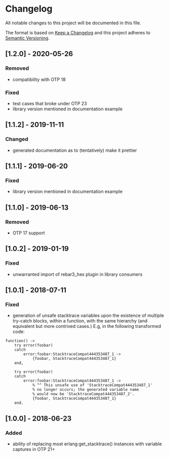 # Changelog
All notable changes to this project will be documented in this file.

The format is based on [Keep a Changelog](http://keepachangelog.com/en/1.0.0/)
and this project adheres to [Semantic Versioning](http://semver.org/spec/v2.0.0.html).

## [1.2.0] - 2020-05-26
### Removed
- compatibility with OTP 18

### Fixed
- test cases that broke under OTP 23
- library version mentioned in documentation example

## [1.1.2] - 2019-11-11
### Changed
- generated documentation as to (tentatively) make it prettier

## [1.1.1] - 2019-06-20
### Fixed
- library version mentioned in documentation example

## [1.1.0] - 2019-06-13
### Removed
- OTP 17 support

## [1.0.2] - 2019-01-19
### Fixed
- unwarranted import of rebar3_hex plugin in library consumers

## [1.0.1] - 2018-07-11
### Fixed
- generation of unsafe stacktrace variables upon the existence of
  multiple try-catch blocks, within a function, with the same hierarchy
  (and equivalent but more contrived cases.)
  E.g, in the following transformed code:
```
function() ->
    try error(foobar)
    catch
        error:foobar:StacktraceCompat444353487_1 ->
            {foobar, StacktraceCompat444353487_1}
    end,

    try error(foobar)
    catch
        error:foobar:StacktraceCompat444353487_1 ->
            % ^^ This unsafe use of 'StacktraceCompat444353487_1'
            % no longer occurs; the generated variable name
            % would now be 'StacktraceCompat444353487_2'.
            {foobar, StacktraceCompat444353487_1}
    end.
```

## [1.0.0] - 2018-06-23
### Added
- ability of replacing most erlang:get_stacktrace() instances with variable captures in OTP 21+
